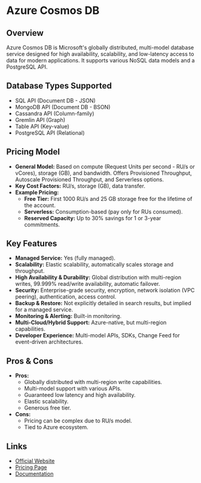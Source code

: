 # Azure Cosmos DB

## Overview
Azure Cosmos DB is Microsoft's globally distributed, multi-model database service designed for high availability, scalability, and low-latency access to data for modern applications. It supports various NoSQL data models and a PostgreSQL API.

## Database Types Supported
*   SQL API (Document DB - JSON)
*   MongoDB API (Document DB - BSON)
*   Cassandra API (Column-family)
*   Gremlin API (Graph)
*   Table API (Key-value)
*   PostgreSQL API (Relational)

## Pricing Model
*   **General Model:** Based on compute (Request Units per second - RU/s or vCores), storage (GB), and bandwidth. Offers Provisioned Throughput, Autoscale Provisioned Throughput, and Serverless options.
*   **Key Cost Factors:** RU/s, storage (GB), data transfer.
*   **Example Pricing:**
    *   **Free Tier:** First 1000 RU/s and 25 GB storage free for the lifetime of the account.
    *   **Serverless:** Consumption-based (pay only for RUs consumed).
    *   **Reserved Capacity:** Up to 30% savings for 1 or 3-year commitments.

## Key Features
*   **Managed Service:** Yes (fully managed).
*   **Scalability:** Elastic scalability, automatically scales storage and throughput.
*   **High Availability & Durability:** Global distribution with multi-region writes, 99.999% read/write availability, automatic failover.
*   **Security:** Enterprise-grade security, encryption, network isolation (VPC peering), authentication, access control.
*   **Backup & Restore:** Not explicitly detailed in search results, but implied for a managed service.
*   **Monitoring & Alerting:** Built-in monitoring.
*   **Multi-Cloud/Hybrid Support:** Azure-native, but multi-region capabilities.
*   **Developer Experience:** Multi-model APIs, SDKs, Change Feed for event-driven architectures.

## Pros & Cons
*   **Pros:**
    *   Globally distributed with multi-region write capabilities.
    *   Multi-model support with various APIs.
    *   Guaranteed low latency and high availability.
    *   Elastic scalability.
    *   Generous free tier.
*   **Cons:**
    *   Pricing can be complex due to RU/s model.
    *   Tied to Azure ecosystem.

## Links
*   [Official Website](https://azure.microsoft.com/en-us/services/cosmos-db/)
*   [Pricing Page](https://azure.microsoft.com/en-us/pricing/details/cosmos-db/)
*   [Documentation](https://docs.microsoft.com/en-us/azure/cosmos-db/)